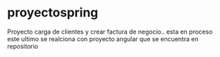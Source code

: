 # proyectospring
Proyecto carga de clientes  y crear factura de negocio.. esta en proceso este ultimo se realciona con proyecto angular que se encuentra en repositorio
